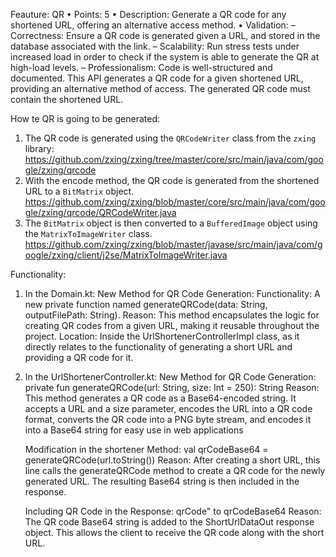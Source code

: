 Feauture: QR
• Points: 5
• Description: Generate a QR code for any shortened URL, offering an alternative access method.
• Validation:
    – Correctness: Ensure a QR code is generated given a URL, and stored in the  database associated with the link.
    – Scalability: Run stress tests under increased load in order to check if the system  is able to generate the QR at high-load levels.
    – Professionalism: Code is well-structured and documented.
This API generates a QR code for a given shortened URL, providing an alternative method of access. The generated QR code must contain the shortened URL.

How te QR is going to be generated:
1. The QR code is generated using the `QRCodeWriter` class from the `zxing` library: https://github.com/zxing/zxing/tree/master/core/src/main/java/com/google/zxing/qrcode
2. With the encode method, the QR code is generated from the shortened URL to a `BitMatrix` object. https://github.com/zxing/zxing/blob/master/core/src/main/java/com/google/zxing/qrcode/QRCodeWriter.java
3. The `BitMatrix` object is then converted to a `BufferedImage` object using the `MatrixToImageWriter` class. https://github.com/zxing/zxing/blob/master/javase/src/main/java/com/google/zxing/client/j2se/MatrixToImageWriter.java

Functionality:
1. In the Domain.kt:
   New Method for QR Code Generation:
        Functionality: A new private function named generateQRCode(data: String, outputFilePath: String). 
        Reason: This method encapsulates the logic for creating QR codes from a given URL, making it reusable throughout the project.
        Location: Inside the UrlShortenerControllerImpl class, as it directly relates to the functionality of generating a short URL and providing a QR code for it.

2. In the UrlShortenerController.kt:
   New Method for QR Code Generation: private fun generateQRCode(url: String, size: Int = 250): String
        Reason: This method generates a QR code as a Base64-encoded string. It accepts a URL and a size parameter, encodes the URL into a QR code format, converts the QR code into a PNG byte stream, and encodes it into a Base64 string for easy use in web applications
   
   Modification in the shortener Method: val qrCodeBase64 = generateQRCode(url.toString())
        Reason: After creating a short URL, this line calls the generateQRCode method to create a QR code for the newly generated URL. The resulting Base64 string is then included in the response.

   Including QR Code in the Response: qrCode" to qrCodeBase64
        Reason: The QR code Base64 string is added to the ShortUrlDataOut response object. This allows the client to receive the QR code along with the short URL.